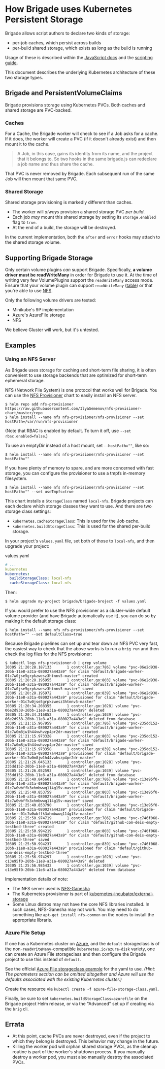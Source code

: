 # How Brigade uses Kubernetes Persistent Storage

Brigade allows script authors to declare two kinds of storage:

- per-job caches, which persist across builds
- per-build shared storage, which exists as long as the build is running

Usage of these is described within the [JavaScript docs](javascript.md) and the
[scripting guide](scripting.md).

This document describes the underlying Kubernetes architecture of these two
storage types.

## Brigade and PersistentVolumeClaims

Brigade provisions storage using Kubernetes PVCs. Both caches and shared storage
are PVC-backed.

### Caches

For a Cache, the Brigade worker will check to see if a Job asks for a cache. If it
does, the worker will create a PVC (if it doesn't already exist) and then mount
it to the cache.

> A Job, in this case, gains its identity from its name, and the project that
> it belongs to. So two hooks in the same brigade.js can redeclare a job name and
> thus share the cache.

That PVC is never removed by Brigade. Each subsequent run of the same Job will
then mount that same PVC.

### Shared Storage

Shared storage provisioning is markedly different than caches.

- The worker will _always_ provision a shared storage PVC _per build_.
- Each job _may_ mount this shared storage by setting its `storage.enabled` flag
  to `true`.
- At the end of a build, the storage will be destroyed.

In the current implementation, both the `after` and `error` hooks may attach to
the shared storage volume.

## Supporting Brigade Storage

Only certain volume plugins _can_ support Brigade. Specifically, **a volume driver
must be readWriteMany** in order for Brigade to use it. At the time of writing
very few VolumePlugins support the `readWriteMany` access mode. Ensure that your
volume plugin can support `readWriteMany`
([table](https://kubernetes.io/docs/concepts/storage/persistent-volumes/#access-modes))
or that you're able to use [NFS](#using-an-nfs-server).

Only the following volume drivers are tested:

- Minikube's 9P implementation
- Azure's AzureFile storage
- NFS

We believe Gluster will work, but it's untested.

## Examples

### Using an NFS Server

As Brigade uses storage for caching and short-term file sharing, it is often convenient
to use storage backends that are optimized for short-term ephemeral storage.

NFS (Network File System) is one protocol that works well for Brigade. You can
use the [NFS Provisioner](https://github.com/IlyaSemenov/nfs-provisioner-chart)
chart to easily install an NFS server.

```console
$ helm repo add nfs-provisioner https://raw.githubusercontent.com/IlyaSemenov/nfs-provisioner-chart/master/repo
$ helm install --name nfs nfs-provisioner/nfs-provisioner --set hostPath=/var/run/nfs-provisioner
```

(Note that RBAC is enabled by default. To turn it off, use `--set rbac.enabled=false`.)

To use an emptyDir instead of a host mount, set `--hostPath=""`, like so:

```console
$ helm install --name nfs nfs-provisioner/nfs-provisioner --set hostPath=""
```

If you have plenty of memory to spare, and are more concerned with fast storage,
you can configure the provisioner to use a tmpfs in-memory filesystem.

```console
$ helm install --name nfs nfs-provisioner/nfs-provisioner --set hostPath="" --set useTmpfs=true
```

This chart installs a `StorageClass` named `local-nfs`. Brigade projects can
each declare which storage classes they want to use. And there are two storage
class settings:

- `kubernetes.cacheStorageClass`: This is used for the Job cache.
- `kubernetes.buildStorageClass`: This is used for the shared per-build storage.

In your project's `values.yaml` file, set both of those to `local-nfs`, and then
upgrade your project:

values.yaml
```yaml
# ...
kubernetes
kubernetes:
  buildStorageClass: local-nfs
  cacheStorageClass: local-nfs
```

Then:

```console
$ helm upgrade my-project brigade/brigade-broject -f values.yaml
```

If you would prefer to use the NFS provisioner as a cluster-wide default volume provider
(and have Brigade automatically use it), you can do so by making it the default
storage class:

```console
$ helm install --name nfs nfs-provisioner/nfs-provisioner --set hostPath="" --set defaultClass=true
```

Because Brigade pipelines can set up and tear down an NFS PVC very fast, the easiest
way to check that the above works is to run a `brig run` and then check the
log files for the NFS provisioner:

```console
$ kubectl logs nfs-provisioner-0 | grep volume
I0305 21:20:28.187133       1 controller.go:786] volume "pvc-06e2d938-20bb-11e8-a31a-080027a443a9" for claim "default/brigade-worker-01c7w0jse5grpkzwesz3htnnv5-master" created
I0305 21:20:28.195955       1 controller.go:803] volume "pvc-06e2d938-20bb-11e8-a31a-080027a443a9" for claim "default/brigade-worker-01c7w0jse5grpkzwesz3htnnv5-master" saved
I0305 21:20:28.195972       1 controller.go:839] volume "pvc-06e2d938-20bb-11e8-a31a-080027a443a9" provisioned for claim "default/brigade-worker-01c7w0jse5grpkzwesz3htnnv5-master"
I0305 21:20:34.208355       1 controller.go:1028] volume "pvc-06e2d938-20bb-11e8-a31a-080027a443a9" deleted
I0305 21:20:34.216852       1 controller.go:1039] volume "pvc-06e2d938-20bb-11e8-a31a-080027a443a9" deleted from database
I0305 21:21:15.967959       1 controller.go:786] volume "pvc-235dd152-20bb-11e8-a31a-080027a443a9" for claim "default/brigade-worker-01c7w0m8jw1h44vwhvzp4pr2dr-master" created
I0305 21:21:15.973328       1 controller.go:803] volume "pvc-235dd152-20bb-11e8-a31a-080027a443a9" for claim "default/brigade-worker-01c7w0m8jw1h44vwhvzp4pr2dr-master" saved
I0305 21:21:15.973358       1 controller.go:839] volume "pvc-235dd152-20bb-11e8-a31a-080027a443a9" provisioned for claim "default/brigade-worker-01c7w0m8jw1h44vwhvzp4pr2dr-master"
I0305 21:21:26.045133       1 controller.go:1028] volume "pvc-235dd152-20bb-11e8-a31a-080027a443a9" deleted
I0305 21:21:26.052593       1 controller.go:1039] volume "pvc-235dd152-20bb-11e8-a31a-080027a443a9" deleted from database
I0305 21:25:40.845601       1 controller.go:786] volume "pvc-c13e95f0-20bb-11e8-a31a-080027a443a9" for claim "default/brigade-worker-01c7w0wbffk3xhmbwwq114g15v-master" created
I0305 21:25:40.853759       1 controller.go:803] volume "pvc-c13e95f0-20bb-11e8-a31a-080027a443a9" for claim "default/brigade-worker-01c7w0wbffk3xhmbwwq114g15v-master" saved
I0305 21:25:40.853790       1 controller.go:839] volume "pvc-c13e95f0-20bb-11e8-a31a-080027a443a9" provisioned for claim "default/brigade-worker-01c7w0wbffk3xhmbwwq114g15v-master"
I0305 21:25:50.974719       1 controller.go:786] volume "pvc-c746f068-20bb-11e8-a31a-080027a443a9" for claim "default/github-com-deis-empty-testbed-three" created
I0305 21:25:50.994219       1 controller.go:803] volume "pvc-c746f068-20bb-11e8-a31a-080027a443a9" for claim "default/github-com-deis-empty-testbed-three" saved
I0305 21:25:50.994237       1 controller.go:839] volume "pvc-c746f068-20bb-11e8-a31a-080027a443a9" provisioned for claim "default/github-com-deis-empty-testbed-three"
I0305 21:25:56.974297       1 controller.go:1028] volume "pvc-c13e95f0-20bb-11e8-a31a-080027a443a9" deleted
I0305 21:25:56.985432       1 controller.go:1039] volume "pvc-c13e95f0-20bb-11e8-a31a-080027a443a9" deleted from database
```

Implementation details of note:

- The NFS server used is [NFS-Ganesha](https://github.com/nfs-ganesha/nfs-ganesha)
- The Kubernetes provisioner is part of [kubernetes-incubator/external-storage](https://github.com/kubernetes-incubator/external-storage/tree/master/nfs)
- Some Linux distros may not have the core NFS libraries installed. In such cases,
  NFS-Ganesha may not work. You may need to do something like `apt-get install nfs-common`
  on the nodes to install the appropriate libraris.

### Azure File Setup

If one has a Kubernetes cluster on [Azure](https://azure.microsoft.com/en-us/services/kubernetes-service/),
and the `default` storageclass is of the non-`readWriteMany`-compatible `kubernetes.io/azure-disk` variety, one can create
an Azure File storageclass and then configure the Brigade project to use this instead of `default`.

See the official [Azure File storageclass example](https://kubernetes.io/docs/concepts/storage/storage-classes/#azure-file)
for the yaml to use.  _(Hint: The parameters section can be omitted altogether and Azure will use the defaults associated
with the existing Kubernetes cluster.)_

Create the resource via `kubectl create -f azure-file-storage-class.yaml`.

Finally, be sure to set `kubernetes.buildStorageClass=azurefile` on the Brigade project Helm release, or via the "Advanced" set up
if creating via the `brig` cli.


## Errata

- At this point, cache PVCs are never destroyed, even if the project to which
  they belong is destroyed. This behavior may change in the future.
- Killing the worker pod will orphan shared storage PVCs, as the cleanup routine
  is part of the worker's shutdown process. If you manually destroy a worker pod,
  you must also manually destroy the associated PVCs.
